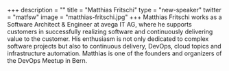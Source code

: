 +++
description = ""
title = "Matthias Fritschi"
type = "new-speaker"
twitter = "matfsw"
image = "matthias-fritschi.jpg"
+++
Matthias Fritschi works as a Software Architect &amp; Engineer at avega IT AG, where he
supports customers in successfully realizing software and continuously delivering value to
the customer. His enthusiasm is not only dedicated to complex software projects but also to
continuous delivery, DevOps, cloud topics and infrastructure automation. Matthias is one of
the founders and organizers of the DevOps Meetup in Bern.
